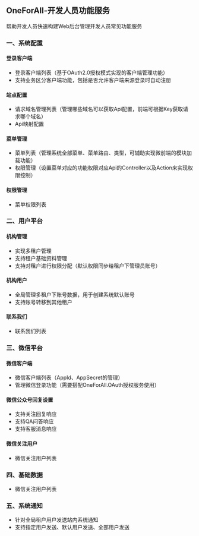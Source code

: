 ﻿## OneForAll-开发人员功能服务
帮助开发人员快速构建Web后台管理开发人员常见功能服务

### 一、系统配置
#### 登录客户端
  + 登录客户端列表（基于OAuth2.0授权模式实现的客户端管理功能）
  + 支持业务区分客户端功能，包括是否允许客户端来源登录时自动注册
#### 站点配置
  + 请求域名管理列表（管理哪些域名可以获取Api配置，前端可根据Key获取请求哪个域名）
  + Api映射配置
#### 菜单管理
  + 菜单列表（管理系统全部菜单、菜单路由、类型，可辅助实现微前端的模块加载功能）
  + 权限管理（设置菜单对应的功能权限对应Api的Controller以及Action来实现权限控制）
#### 权限管理
  + 菜单权限列表

### 二、用户平台
#### 机构管理
  + 实现多租户管理
  + 支持租户基础资料管理
  + 支持对租户进行权限分配（默认权限同步给租户下管理员账号）
#### 机构用户
  + 全局管理多租户下账号数据，用于创建系统默认账号
  + 支持账号转移到其他租户
#### 联系我们
  + 联系我们列表

### 三、微信平台
#### 微信客户端
  + 微信客户端列表（AppId、AppSecret的管理）
  + 管理微信登录功能（需要搭配OneForAll.OAuth授权服务使用）
#### 微信公众号回复设置
  + 支持关注回复响应
  + 支持QA问答响应
  + 支持客服消息响应

#### 微信关注用户
  + 微信关注用户列表

### 四、基础数据
  + 微信关注用户列表

### 五、系统通知
  + 针对全局租户用户发送站内系统通知
  + 支持指定用户发送、默认用户发送、全部用户发送
